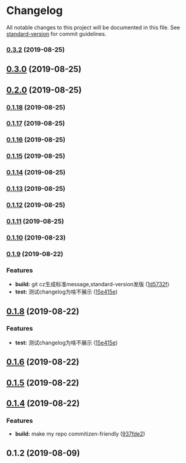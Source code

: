 # Changelog

All notable changes to this project will be documented in this file. See [standard-version](https://github.com/conventional-changelog/standard-version) for commit guidelines.

### [0.3.2](https://github.com/linwens/xueui-demo/compare/v0.3.0...v0.3.2) (2019-08-25)

## [0.3.0](https://github.com/linwens/xueui-demo/compare/v0.2.0...v0.3.0) (2019-08-25)

## [0.2.0](https://github.com/linwens/xueui-demo/compare/v0.1.18...v0.2.0) (2019-08-25)

### [0.1.18](https://github.com/linwens/xueui-demo/compare/v0.1.17...v0.1.18) (2019-08-25)

### [0.1.17](https://github.com/linwens/xueui-demo/compare/v0.1.16...v0.1.17) (2019-08-25)

### [0.1.16](https://github.com/linwens/xueui-demo/compare/v0.1.15...v0.1.16) (2019-08-25)

### [0.1.15](https://github.com/linwens/xueui-demo/compare/v0.1.14...v0.1.15) (2019-08-25)

### [0.1.14](https://github.com/linwens/xueui-demo/compare/v0.1.13...v0.1.14) (2019-08-25)

### [0.1.13](https://github.com/linwens/xueui-demo/compare/v0.1.12...v0.1.13) (2019-08-25)

### [0.1.12](https://github.com/linwens/xueui-demo/compare/v0.1.11...v0.1.12) (2019-08-25)

### [0.1.11](https://github.com/linwens/xueui-demo/compare/v0.1.10...v0.1.11) (2019-08-25)

### [0.1.10](https://github.com/linwens/xueui-demo/compare/v0.1.9...v0.1.10) (2019-08-23)

### [0.1.9](https://github.com/linwens/xueui-demo/compare/v0.1.6...v0.1.9) (2019-08-22)


### Features

* **build:** git cz生成标准message,standard-version发版 ([1d5732f](https://github.com/linwens/xueui-demo/commit/1d5732f))
* **test:** 测试changelog为啥不展示 ([15e415e](https://github.com/linwens/xueui-demo/commit/15e415e))

## [0.1.8](https://github.com/linwens/xueui-demo/compare/v0.1.6...v0.1.8) (2019-08-22)


### Features

* **test:** 测试changelog为啥不展示 ([15e415e](https://github.com/linwens/xueui-demo/commit/15e415e))



## [0.1.6](https://github.com/linwens/xueui-demo/compare/v0.1.5...v0.1.6) (2019-08-22)



## [0.1.5](https://github.com/linwens/xueui-demo/compare/v0.1.4...v0.1.5) (2019-08-22)



## [0.1.4](https://github.com/linwens/xueui-demo/compare/v0.1.2...v0.1.4) (2019-08-22)


### Features

* **build:** make my repo commitizen-friendly ([937fde2](https://github.com/linwens/xueui-demo/commit/937fde2))



## 0.1.2 (2019-08-09)

